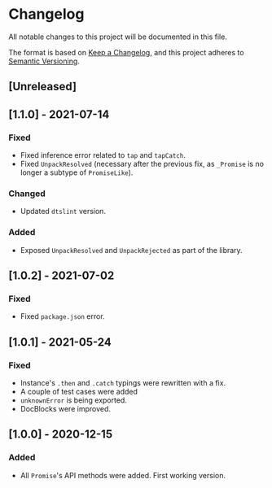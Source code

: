 # Changelog
All notable changes to this project will be documented in this file.

The format is based on [Keep a Changelog](https://keepachangelog.com/en/1.0.0/),
and this project adheres to [Semantic Versioning](https://semver.org/spec/v2.0.0.html).

## [Unreleased]

## [1.1.0] - 2021-07-14
### Fixed

- Fixed inference error related to `tap` and `tapCatch`.
- Fixed `UnpackResolved` (necessary after the previous fix, as `_Promise` is no longer a subtype of `PromiseLike`).

### Changed

- Updated `dtslint` version.

### Added

- Exposed `UnpackResolved` and `UnpackRejected` as part of the library.

## [1.0.2] - 2021-07-02
### Fixed

- Fixed `package.json` error.

## [1.0.1] - 2021-05-24
### Fixed

- Instance's `.then` and `.catch` typings were rewritten with a fix.
- A couple of test cases were added
- `unknownError` is being exported.
- DocBlocks were improved.


## [1.0.0] - 2020-12-15
### Added

- All `Promise`'s API methods were added. First working version.

